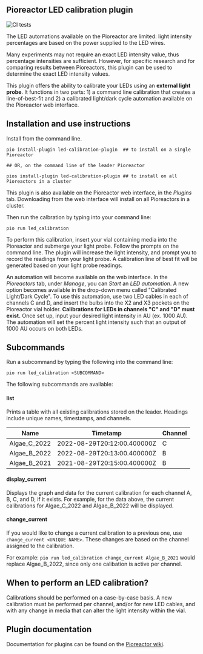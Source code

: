 
## Pioreactor LED calibration plugin

![CI tests](https://github.com/kellytr/pioreactor-led-calibration-plugin/actions/workflows/ci.yaml/badge.svg)

The LED automations available on the Pioreactor are limited: light intensity percentages are based on the power supplied to the LED wires.

Many experiments may not require an exact LED intensity value, thus percentage intensities are sufficient. However, for specific research and for comparing results between Pioreactors, this plugin can be used to determine the exact LED intensity values.

This plugin offers the ability to calibrate your LEDs using an **external light probe**. It functions in two parts: 1) a command line calibration that creates a line-of-best-fit and 2) a calibrated light/dark cycle automation available on the Pioreactor web interface. 

## Installation and use instructions

Install from the command line.

```
pio install-plugin led-calibration-plugin  ## to install on a single Pioreactor 

## OR, on the command line of the leader Pioreactor

pios install-plugin led-calibration-plugin ## to install on all Pioreactors in a cluster
```

This plugin is also available on the Pioreactor web interface, in the _Plugins_ tab. Downloading from the web interface will install on all Pioreactors in a cluster.

Then run the calbration by typing into your command line:

```
pio run led_calibration
```

To perform this calibration, insert your vial containing media into the Pioreactor and submerge your light probe. Follow the prompts on the command line. The plugin will increase the light intensity, and prompt you to record the readings from your light probe. A calibration line of best fit will be generated based on your light probe readings. 

An automation will become available on the web interface. In the _Pioreactors_ tab, under _Manage_, you can _Start_ an _LED automation_. A new option becomes available in the drop-down menu called "Calibrated Light/Dark Cycle". To use this automation, use two LED cables in each of channels C and D, and insert the bulbs into the X2 and X3 pockets on the Pioreactor vial holder. **Calibrations for LEDs in channels "C" and "D" must exist.** Once set up, input your desired light intensity in AU (ex. 1000 AU). The automation will set the percent light intensity such that an output of 1000 AU occurs on both LEDs.

## Subcommands 

Run a subcommand by typing the following into the command line: 
```
pio run led_calibration <SUBCOMMAND>
```
The following subcommands are available:

#### list
Prints a table with all existing calibrations stored on the leader. Headings include unique names, timestamps, and channels.

| Name | Timetamp | Channel |
|------|----------|---------|
| Algae_C_2022 | 2022-08-29T20:12:00.400000Z | C |
| Algae_B_2022 | 2022-08-29T20:13:00.400000Z | B |
| Algae_B_2021 | 2021-08-29T20:15:00.400000Z | B |

#### display_current
Displays the graph and data for the current calibration for each channel A, B, C, and D, if it exists. For example, for the data above, the current calibrations for Algae_C_2022 and Algae_B_2022 will be displayed. 

#### change_current
If you would like to change a current calibration to a previous one, use `change_current <UNIQUE NAME>`. These changes are based on the channel assigned to the calibration. 

For example: 
`pio run led_calibration change_current Algae_B_2021` would replace Algae_B_2022, since only one calibation is active per channel. 

## When to perform an LED calibration? 

Calibrations should be performed on a case-by-case basis. A new calibration must be performed per channel, and/or for new LED cables, and with any change in media that can alter the light intensity within the vial.  

## Plugin documentation 

Documentation for plugins can be found on the [Pioreactor wiki](https://docs.pioreactor.com/developer-guide/intro-plugins).
